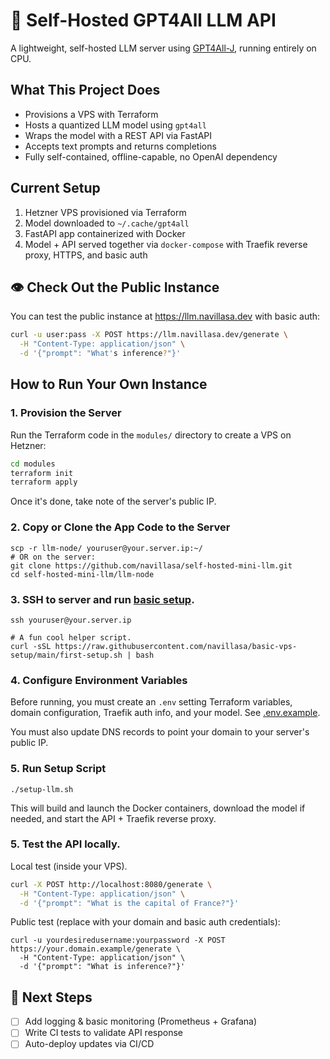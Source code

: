 # 🧠 Self-Hosted GPT4All LLM API

A lightweight, self-hosted LLM server using [GPT4All-J](https://gpt4all.io/index.html), running entirely on CPU.

## What This Project Does

* Provisions a VPS with Terraform
* Hosts a quantized LLM model using `gpt4all`
* Wraps the model with a REST API via FastAPI
* Accepts text prompts and returns completions
* Fully self-contained, offline-capable, no OpenAI dependency

## Current Setup

1. Hetzner VPS provisioned via Terraform
2. Model downloaded to `~/.cache/gpt4all`
3. FastAPI app containerized with Docker
4. Model + API served together via `docker-compose` with Traefik reverse proxy, HTTPS, and basic auth

## 👁️ Check Out the Public Instance

You can test the public instance at https://llm.navillasa.dev with basic auth:
```bash
curl -u user:pass -X POST https://llm.navillasa.dev/generate \
  -H "Content-Type: application/json" \
  -d '{"prompt": "What's inference?"}'
```

## How to Run Your Own Instance

### 1. Provision the Server

Run the Terraform code in the `modules/` directory to create a VPS on Hetzner:

```bash
cd modules
terraform init
terraform apply
```
Once it's done, take note of the server's public IP.

### 2. Copy or Clone the App Code to the Server
```
scp -r llm-node/ youruser@your.server.ip:~/
# OR on the server:
git clone https://github.com/navillasa/self-hosted-mini-llm.git
cd self-hosted-mini-llm/llm-node
```

### 3. SSH to server and run [basic setup](https://github.com/navillasa/basic-vps-setup/blob/main/first-setup.sh).
```
ssh youruser@your.server.ip

# A fun cool helper script.
curl -sSL https://raw.githubusercontent.com/navillasa/basic-vps-setup/main/first-setup.sh | bash
```

### 4. Configure Environment Variables
Before running, you must create an `.env` setting Terraform variables, domain configuration, Traefik auth info, and your model. See [.env.example](https://github.com/navillasa/self-hosted-mini-llm/blob/main/.env.example).

You must also update DNS records to point your domain to your server's public IP.

### 5. Run Setup Script
```
./setup-llm.sh
```
This will build and launch the Docker containers, download the model if needed, and start the API + Traefik reverse proxy.

### 5. Test the API locally.
Local test (inside your VPS).
```bash
curl -X POST http://localhost:8080/generate \
  -H "Content-Type: application/json" \
  -d '{"prompt": "What is the capital of France?"}'
```
Public test (replace with your domain and basic auth credentials):
```
curl -u yourdesiredusername:yourpassword -X POST https://your.domain.example/generate \
  -H "Content-Type: application/json" \
  -d '{"prompt": "What is inference?"}'
```

## 🔮 Next Steps

* [ ] Add logging & basic monitoring (Prometheus + Grafana)
* [ ] Write CI tests to validate API response
* [ ] Auto-deploy updates via CI/CD
